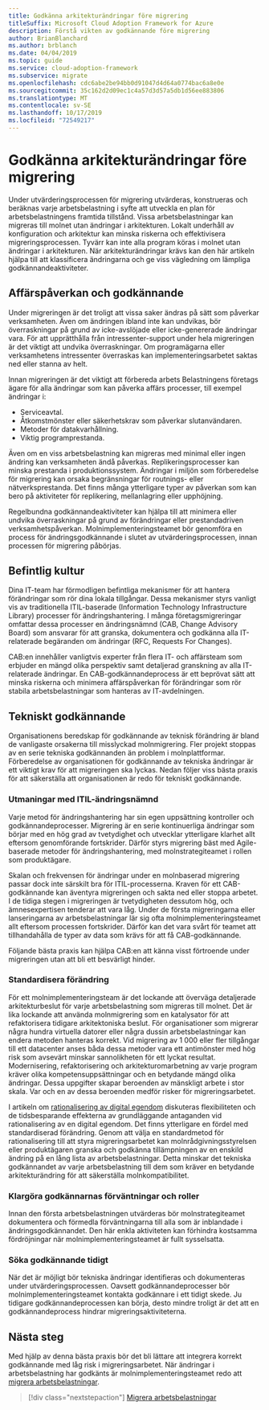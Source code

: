 ```yaml
---
title: Godkänna arkitekturändringar före migrering
titleSuffix: Microsoft Cloud Adoption Framework for Azure
description: Förstå vikten av godkännande före migrering
author: BrianBlanchard
ms.author: brblanch
ms.date: 04/04/2019
ms.topic: guide
ms.service: cloud-adoption-framework
ms.subservice: migrate
ms.openlocfilehash: cdc6abe2be94bb0d91047d4d64a0774bac6a8e0e
ms.sourcegitcommit: 35c162d2d09ec1c4a57d3d57a5db1d56ee883806
ms.translationtype: MT
ms.contentlocale: sv-SE
ms.lasthandoff: 10/17/2019
ms.locfileid: "72549217"
---
```

# <a name="approve-architecture-changes-before-migration"></a>Godkänna arkitekturändringar före migrering

Under utvärderingsprocessen för migrering utvärderas, konstrueras och beräknas varje arbetsbelastning i syfte att utveckla en plan för arbetsbelastningens framtida tillstånd. Vissa arbetsbelastningar kan migreras till molnet utan ändringar i arkitekturen. Lokalt underhåll av konfiguration och arkitektur kan minska riskerna och effektivisera migreringsprocessen. Tyvärr kan inte alla program köras i molnet utan ändringar i arkitekturen. När arkitekturändringar krävs kan den här artikeln hjälpa till att klassificera ändringarna och ge viss vägledning om lämpliga godkännandeaktiviteter.

## <a name="business-impact-and-approval"></a>Affärspåverkan och godkännande

Under migreringen är det troligt att vissa saker ändras på sätt som påverkar verksamheten. Även om ändringen ibland inte kan undvikas, bör överraskningar på grund av icke-avslöjade eller icke-genererade ändringar vara. För att upprätthålla från intressenter-support under hela migreringen är det viktigt att undvika överraskningar. Om programägarna eller verksamhetens intressenter överraskas kan implementeringsarbetet saktas ned eller stanna av helt.

Innan migreringen är det viktigt att förbereda arbets Belastningens företags ägare för alla ändringar som kan påverka affärs processer, till exempel ändringar i:

- Serviceavtal.
- Åtkomstmönster eller säkerhetskrav som påverkar slutanvändaren.
- Metoder för datakvarhållning.
- Viktig programprestanda.

Även om en viss arbetsbelastning kan migreras med minimal eller ingen ändring kan verksamheten ändå påverkas. Replikeringsprocesser kan minska prestanda i produktionssystem. Ändringar i miljön som förberedelse för migrering kan orsaka begränsningar för routnings- eller nätverksprestanda. Det finns många ytterligare typer av påverkan som kan bero på aktiviteter för replikering, mellanlagring eller upphöjning.

Regelbundna godkännandeaktiviteter kan hjälpa till att minimera eller undvika överraskningar på grund av förändringar eller prestandadriven verksamhetspåverkan. Molnimplementeringsteamet bör genomföra en process för ändringsgodkännande i slutet av utvärderingsprocessen, innan processen för migrering påbörjas.

## <a name="existing-culture"></a>Befintlig kultur

Dina IT-team har förmodligen befintliga mekanismer för att hantera förändringar som rör dina lokala tillgångar. Dessa mekanismer styrs vanligt vis av traditionella ITIL-baserade (Information Technology Infrastructure Library) processer för ändringshantering. I många företagsmigreringar omfattar dessa processer en ändringsnämnd (CAB, Change Advisory Board) som ansvarar för att granska, dokumentera och godkänna alla IT-relaterade begäranden om ändringar (RFC, Requests For Changes).

CAB:en innehåller vanligtvis experter från flera IT- och affärsteam som erbjuder en mängd olika perspektiv samt detaljerad granskning av alla IT-relaterade ändringar. En CAB-godkännandeprocess är ett beprövat sätt att minska riskerna och minimera affärspåverkan för förändringar som rör stabila arbetsbelastningar som hanteras av IT-avdelningen.

## <a name="technical-approval"></a>Tekniskt godkännande

Organisationens beredskap för godkännande av teknisk förändring är bland de vanligaste orsakerna till misslyckad molnmigrering. Fler projekt stoppas av en serie tekniska godkännanden än problem i molnplattformar. Förberedelse av organisationen för godkännande av tekniska ändringar är ett viktigt krav för att migreringen ska lyckas. Nedan följer viss bästa praxis för att säkerställa att organisationen är redo för tekniskt godkännande.

### <a name="itil-change-advisory-board-challenges"></a>Utmaningar med ITIL-ändringsnämnd

Varje metod för ändringshantering har sin egen uppsättning kontroller och godkännandeprocesser. Migrering är en serie kontinuerliga ändringar som börjar med en hög grad av tvetydighet och utvecklar ytterligare klarhet allt eftersom genomförande fortskrider. Därför styrs migrering bäst med Agile-baserade metoder för ändringshantering, med molnstrategiteamet i rollen som produktägare.

Skalan och frekvensen för ändringar under en molnbaserad migrering passar dock inte särskilt bra för ITIL-processerna. Kraven för ett CAB-godkännande kan äventyra migreringen och sakta ned eller stoppa arbetet. I de tidiga stegen i migreringen är tvetydigheten dessutom hög, och ämnesexpertisen tenderar att vara låg. Under de första migreringarna eller lanseringarna av arbetsbelastningar lär sig ofta molnimplementeringsteamet allt eftersom processen fortskrider. Därför kan det vara svårt för teamet att tillhandahålla de typer av data som krävs för att få CAB-godkännande.

Följande bästa praxis kan hjälpa CAB:en att känna visst förtroende under migreringen utan att bli ett besvärligt hinder.

### <a name="standardize-change"></a>Standardisera förändring

För ett molnimplementeringsteam är det lockande att överväga detaljerade arkitekturbeslut för varje arbetsbelastning som migreras till molnet. Det är lika lockande att använda molnmigrering som en katalysator för att refaktorisera tidigare arkitektoniska beslut. För organisationer som migrerar några hundra virtuella datorer eller några dussin arbetsbelastningar kan endera metoden hanteras korrekt. Vid migrering av 1 000 eller fler tillgångar till ett datacenter anses båda dessa metoder vara ett antimönster med hög risk som avsevärt minskar sannolikheten för ett lyckat resultat. Modernisering, refaktorisering och arkitekturomarbetning av varje program kräver olika kompetensuppsättningar och en betydande mängd olika ändringar. Dessa uppgifter skapar beroenden av mänskligt arbete i stor skala. Var och en av dessa beroenden medför risker för migreringsarbetet.

I artikeln om [rationalisering av digital egendom](../../../digital-estate/rationalize.md) diskuteras flexibiliteten och de tidsbesparande effekterna av grundläggande antaganden vid rationalisering av en digital egendom. Det finns ytterligare en fördel med standardiserad förändring. Genom att välja en standardmetod för rationalisering till att styra migreringsarbetet kan molnrådgivningsstyrelsen eller produktägaren granska och godkänna tillämpningen av en enskild ändring på en lång lista av arbetsbelastningar. Detta minskar det tekniska godkännandet av varje arbetsbelastning till dem som kräver en betydande arkitekturändring för att säkerställa molnkompatibilitet.

### <a name="clarify-expectations-and-roles-of-approvers"></a>Klargöra godkännarnas förväntningar och roller

Innan den första arbetsbelastningen utvärderas bör molnstrategiteamet dokumentera och förmedla förväntningarna till alla som är inblandade i ändringsgodkännandet. Den här enkla aktiviteten kan förhindra kostsamma fördröjningar när molnimplementeringsteamet är fullt sysselsatta.

### <a name="seek-approval-early"></a>Söka godkännande tidigt

När det är möjligt bör tekniska ändringar identifieras och dokumenteras under utvärderingsprocessen. Oavsett godkännandeprocesser bör molnimplementeringsteamet kontakta godkännare i ett tidigt skede. Ju tidigare godkännandeprocessen kan börja, desto mindre troligt är det att en godkännandeprocess hindrar migreringsaktiviteterna.

## <a name="next-steps"></a>Nästa steg

Med hjälp av denna bästa praxis bör det bli lättare att integrera korrekt godkännande med låg risk i migreringsarbetet. När ändringar i arbetsbelastning har godkänts är molnimplementeringsteamet redo att [migrera arbetsbelastningar](../migrate/index.md).

> [!div class="nextstepaction"]
> [Migrera arbetsbelastningar](../migrate/index.md)
